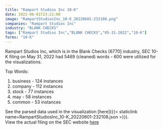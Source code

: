 ```yaml
---
title: "Rampart Studios Inc 10-K"
date: 2022-06-01T23:21:08
image: "RampartStudiosInc_10-K_20220601-232108.png"
companies: "Rampart Studios Inc"
industry: "BLANK CHECKS"
tags: ["Rampart Studios Inc","BLANK CHECKS","05-31-2022","10-K"]
forms: "10-K"
---
```

Rampart Studios Inc, which is in the Blank Checks [6770] industry, SEC 10-K filing on May 31, 2022 had 5469 (cleaned) words - 600 were utilized for the visualizations.

Top Words:
1. business - 124 instances
2. company - 112 instances
3. stock - 77 instances
4. may - 58 instances
5. common - 53 instances


See the parsed data used in the visualization [here]({{< staticlink name=RampartStudiosInc_10-K_20220601-232108.json >}}).  
View the actual filing on the SEC website [here](https://www.sec.gov/Archives/edgar/data/1432271/0001376474-22-000280.txt)